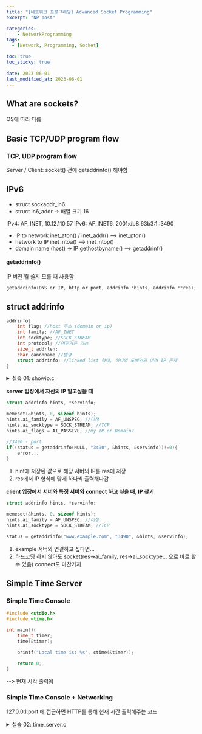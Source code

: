 ```yaml
---
title: "[네트워크 프로그래밍] Advanced Socket Programming"
excerpt: "NP post"

categories:
    - NetworkProgramming
tags:
  - [Network, Programming, Socket]

toc: true
toc_sticky: true
 
date: 2023-06-01
last_modified_at: 2023-06-01
---
```


## What are sockets?
OS에 따라 다름

## Basic TCP/UDP program flow
### TCP, UDP program flow
Server / Client: socket() 전에 getaddrinfo() 해야함

## IPv6
- struct sockaddr_in6
- struct in6_addr -> 배열 크기 16

IPv4: AF_INET, 10.12.110.57
IPv6: AF_INET6, 2001:db8:63b3:1::3490

- IP to network
    inet_aton() / inet_addr()
    --> inet_pton()
- network to IP
    inet_ntoa()
    --> inet_ntop()
- domain name (host) -> IP
    gethostbyname()
    --> getaddrinf()

#### getaddrinfo()
IP 버전 뭘 쓸지 모를 때 사용함
```c
getaddrinfo(DNS or IP, http or port, addrinfo *hints, addrinfo **res);
```

## struct addrinfo
```c
addrinfo{
    int flag; //host 주소 (domain or ip)
    int family; //AF_INET
    int socktype; //SOCK_STREAM
    int protocol; //어떤거든 가능
    size_t addrlen;
    char canonname //별명
    struct addrinfo; //linked list 형태, 하나의 도메인의 여러 IP 존재
}
```

<details>
<summary>실습 01: showip.c</summary>
<div markdowm="1">

<div class="colorscripter-code" style="color:#f0f0f0;font-family:Consolas, 'Liberation Mono', Menlo, Courier, monospace !important; position:relative !important;overflow:auto"><table class="colorscripter-code-table" style="margin:0;padding:0;border:none;background-color:#272727;border-radius:4px;" cellspacing="0" cellpadding="0"><tr><td style="padding:6px;border-right:2px solid #4f4f4f"><div style="margin:0;padding:0;word-break:normal;text-align:right;color:#aaa;font-family:Consolas, 'Liberation Mono', Menlo, Courier, monospace !important;line-height:130%"><div style="line-height:130%">1</div><div style="line-height:130%">2</div><div style="line-height:130%">3</div><div style="line-height:130%">4</div><div style="line-height:130%">5</div><div style="line-height:130%">6</div><div style="line-height:130%">7</div><div style="line-height:130%">8</div><div style="line-height:130%">9</div><div style="line-height:130%">10</div><div style="line-height:130%">11</div><div style="line-height:130%">12</div><div style="line-height:130%">13</div><div style="line-height:130%">14</div><div style="line-height:130%">15</div><div style="line-height:130%">16</div><div style="line-height:130%">17</div><div style="line-height:130%">18</div><div style="line-height:130%">19</div><div style="line-height:130%">20</div><div style="line-height:130%">21</div><div style="line-height:130%">22</div><div style="line-height:130%">23</div><div style="line-height:130%">24</div><div style="line-height:130%">25</div><div style="line-height:130%">26</div><div style="line-height:130%">27</div><div style="line-height:130%">28</div><div style="line-height:130%">29</div><div style="line-height:130%">30</div><div style="line-height:130%">31</div><div style="line-height:130%">32</div><div style="line-height:130%">33</div><div style="line-height:130%">34</div><div style="line-height:130%">35</div><div style="line-height:130%">36</div><div style="line-height:130%">37</div><div style="line-height:130%">38</div><div style="line-height:130%">39</div><div style="line-height:130%">40</div><div style="line-height:130%">41</div><div style="line-height:130%">42</div><div style="line-height:130%">43</div><div style="line-height:130%">44</div><div style="line-height:130%">45</div><div style="line-height:130%">46</div><div style="line-height:130%">47</div><div style="line-height:130%">48</div><div style="line-height:130%">49</div><div style="line-height:130%">50</div><div style="line-height:130%">51</div><div style="line-height:130%">52</div><div style="line-height:130%">53</div><div style="line-height:130%">54</div><div style="line-height:130%">55</div><div style="line-height:130%">56</div><div style="line-height:130%">57</div><div style="line-height:130%">58</div><div style="line-height:130%">59</div><div style="line-height:130%">60</div><div style="line-height:130%">61</div></div></td><td style="padding:6px 0;text-align:left"><div style="margin:0;padding:0;color:#f0f0f0;font-family:Consolas, 'Liberation Mono', Menlo, Courier, monospace !important;line-height:130%"><div style="padding:0 6px; white-space:pre; line-height:130%"><span style="color:#999999">/*</span></div><div style="padding:0 6px; white-space:pre; line-height:130%"><span style="color:#999999">**&nbsp;showip.c&nbsp;--&nbsp;show&nbsp;IP&nbsp;addresses&nbsp;for&nbsp;a&nbsp;host&nbsp;given&nbsp;on&nbsp;the&nbsp;command&nbsp;line</span></div><div style="padding:0 6px; white-space:pre; line-height:130%"><span style="color:#999999">*/</span></div><div style="padding:0 6px; white-space:pre; line-height:130%">&nbsp;</div><div style="padding:0 6px; white-space:pre; line-height:130%"><span style="color:#0086b3">#include</span>&nbsp;<span style="color:#aaffaa"></span><span style="color:#ff3399">&lt;</span>stdio.h<span style="color:#aaffaa"></span><span style="color:#ff3399">&gt;</span></div><div style="padding:0 6px; white-space:pre; line-height:130%"><span style="color:#0086b3">#include</span>&nbsp;<span style="color:#aaffaa"></span><span style="color:#ff3399">&lt;</span><span style="color:#4be6fa">string</span>.h<span style="color:#aaffaa"></span><span style="color:#ff3399">&gt;</span></div><div style="padding:0 6px; white-space:pre; line-height:130%"><span style="color:#0086b3">#include</span>&nbsp;<span style="color:#aaffaa"></span><span style="color:#ff3399">&lt;</span>sys<span style="color:#aaffaa"></span><span style="color:#ff3399">/</span>types.h<span style="color:#aaffaa"></span><span style="color:#ff3399">&gt;</span></div><div style="padding:0 6px; white-space:pre; line-height:130%"><span style="color:#0086b3">#include</span>&nbsp;<span style="color:#aaffaa"></span><span style="color:#ff3399">&lt;</span>sys<span style="color:#aaffaa"></span><span style="color:#ff3399">/</span>socket.h<span style="color:#aaffaa"></span><span style="color:#ff3399">&gt;</span></div><div style="padding:0 6px; white-space:pre; line-height:130%"><span style="color:#0086b3">#include</span>&nbsp;<span style="color:#aaffaa"></span><span style="color:#ff3399">&lt;</span>netdb.h<span style="color:#aaffaa"></span><span style="color:#ff3399">&gt;</span></div><div style="padding:0 6px; white-space:pre; line-height:130%"><span style="color:#0086b3">#include</span>&nbsp;<span style="color:#aaffaa"></span><span style="color:#ff3399">&lt;</span>arpa<span style="color:#aaffaa"></span><span style="color:#ff3399">/</span>inet.h<span style="color:#aaffaa"></span><span style="color:#ff3399">&gt;</span></div><div style="padding:0 6px; white-space:pre; line-height:130%"><span style="color:#0086b3">#include</span>&nbsp;<span style="color:#aaffaa"></span><span style="color:#ff3399">&lt;</span>netinet<span style="color:#aaffaa"></span><span style="color:#ff3399">/</span>in.h<span style="color:#aaffaa"></span><span style="color:#ff3399">&gt;</span></div><div style="padding:0 6px; white-space:pre; line-height:130%">&nbsp;</div><div style="padding:0 6px; white-space:pre; line-height:130%"><span style="color:#4be6fa">int</span>&nbsp;main(<span style="color:#4be6fa">int</span>&nbsp;argc,&nbsp;<span style="color:#4be6fa">char</span>&nbsp;<span style="color:#aaffaa"></span><span style="color:#ff3399">*</span>argv[])</div><div style="padding:0 6px; white-space:pre; line-height:130%">{</div><div style="padding:0 6px; white-space:pre; line-height:130%">&nbsp;&nbsp;&nbsp;&nbsp;<span style="color:#ff3399">struct</span>&nbsp;addrinfo&nbsp;hints,&nbsp;<span style="color:#aaffaa"></span><span style="color:#ff3399">*</span>res,&nbsp;<span style="color:#aaffaa"></span><span style="color:#ff3399">*</span>p;</div><div style="padding:0 6px; white-space:pre; line-height:130%">&nbsp;&nbsp;&nbsp;&nbsp;<span style="color:#4be6fa">int</span>&nbsp;status;</div><div style="padding:0 6px; white-space:pre; line-height:130%">&nbsp;&nbsp;&nbsp;&nbsp;<span style="color:#4be6fa">char</span>&nbsp;ipstr[INET6_ADDRSTRLEN];</div><div style="padding:0 6px; white-space:pre; line-height:130%">&nbsp;</div><div style="padding:0 6px; white-space:pre; line-height:130%">&nbsp;&nbsp;&nbsp;&nbsp;<span style="color:#ff3399">if</span>&nbsp;(argc&nbsp;<span style="color:#aaffaa"></span><span style="color:#ff3399">!</span><span style="color:#aaffaa"></span><span style="color:#ff3399">=</span>&nbsp;<span style="color:#c10aff">2</span>)&nbsp;{</div><div style="padding:0 6px; white-space:pre; line-height:130%">&nbsp;&nbsp;&nbsp;&nbsp;&nbsp;&nbsp;&nbsp;&nbsp;fprintf(stderr,<span style="color:#ffd500">"usage:&nbsp;showip&nbsp;hostname\n"</span>);</div><div style="padding:0 6px; white-space:pre; line-height:130%">&nbsp;&nbsp;&nbsp;&nbsp;&nbsp;&nbsp;&nbsp;&nbsp;<span style="color:#ff3399">return</span>&nbsp;<span style="color:#c10aff">1</span>;</div><div style="padding:0 6px; white-space:pre; line-height:130%">&nbsp;&nbsp;&nbsp;&nbsp;}</div><div style="padding:0 6px; white-space:pre; line-height:130%">&nbsp;</div><div style="padding:0 6px; white-space:pre; line-height:130%">&nbsp;&nbsp;&nbsp;&nbsp;memset(<span style="color:#aaffaa"></span><span style="color:#ff3399">&amp;</span>hints,&nbsp;<span style="color:#c10aff">0</span>,&nbsp;<span style="color:#ff3399">sizeof</span>&nbsp;hints);</div><div style="padding:0 6px; white-space:pre; line-height:130%">&nbsp;&nbsp;&nbsp;&nbsp;hints.ai_family&nbsp;<span style="color:#aaffaa"></span><span style="color:#ff3399">=</span>&nbsp;AF_UNSPEC;&nbsp;<span style="color:#999999">//&nbsp;AF_INET&nbsp;or&nbsp;AF_INET6&nbsp;to&nbsp;force&nbsp;version</span></div><div style="padding:0 6px; white-space:pre; line-height:130%">&nbsp;&nbsp;&nbsp;&nbsp;hints.ai_socktype&nbsp;<span style="color:#aaffaa"></span><span style="color:#ff3399">=</span>&nbsp;SOCK_STREAM;</div><div style="padding:0 6px; white-space:pre; line-height:130%">&nbsp;</div><div style="padding:0 6px; white-space:pre; line-height:130%">&nbsp;&nbsp;&nbsp;&nbsp;<span style="color:#999999">//hints에&nbsp;저장된&nbsp;값으로&nbsp;server&nbsp;ip를&nbsp;res에&nbsp;저장</span></div><div style="padding:0 6px; white-space:pre; line-height:130%">&nbsp;&nbsp;&nbsp;&nbsp;<span style="color:#ff3399">if</span>&nbsp;((status&nbsp;<span style="color:#aaffaa"></span><span style="color:#ff3399">=</span>&nbsp;getaddrinfo(argv[<span style="color:#c10aff">1</span>],&nbsp;<span style="color:#0086b3">NULL</span>,&nbsp;<span style="color:#aaffaa"></span><span style="color:#ff3399">&amp;</span>hints,&nbsp;<span style="color:#aaffaa"></span><span style="color:#ff3399">&amp;</span>res))&nbsp;<span style="color:#aaffaa"></span><span style="color:#ff3399">!</span><span style="color:#aaffaa"></span><span style="color:#ff3399">=</span>&nbsp;<span style="color:#c10aff">0</span>)&nbsp;{</div><div style="padding:0 6px; white-space:pre; line-height:130%">&nbsp;&nbsp;&nbsp;&nbsp;&nbsp;&nbsp;&nbsp;&nbsp;fprintf(stderr,&nbsp;<span style="color:#ffd500">"getaddrinfo:&nbsp;%s\n"</span>,&nbsp;gai_strerror(status));</div><div style="padding:0 6px; white-space:pre; line-height:130%">&nbsp;&nbsp;&nbsp;&nbsp;&nbsp;&nbsp;&nbsp;&nbsp;<span style="color:#ff3399">return</span>&nbsp;<span style="color:#c10aff">2</span>;</div><div style="padding:0 6px; white-space:pre; line-height:130%">&nbsp;&nbsp;&nbsp;&nbsp;}</div><div style="padding:0 6px; white-space:pre; line-height:130%">&nbsp;</div><div style="padding:0 6px; white-space:pre; line-height:130%">&nbsp;&nbsp;&nbsp;&nbsp;<span style="color:#4be6fa">printf</span>(<span style="color:#ffd500">"IP&nbsp;addresses&nbsp;for&nbsp;%s:\n\n"</span>,&nbsp;argv[<span style="color:#c10aff">1</span>]);</div><div style="padding:0 6px; white-space:pre; line-height:130%">&nbsp;</div><div style="padding:0 6px; white-space:pre; line-height:130%">&nbsp;&nbsp;&nbsp;&nbsp;<span style="color:#ff3399">for</span>(p&nbsp;<span style="color:#aaffaa"></span><span style="color:#ff3399">=</span>&nbsp;res;p&nbsp;<span style="color:#aaffaa"></span><span style="color:#ff3399">!</span><span style="color:#aaffaa"></span><span style="color:#ff3399">=</span>&nbsp;<span style="color:#0086b3">NULL</span>;&nbsp;p&nbsp;<span style="color:#aaffaa"></span><span style="color:#ff3399">=</span>&nbsp;p<span style="color:#aaffaa"></span><span style="color:#ff3399">-</span><span style="color:#aaffaa"></span><span style="color:#ff3399">&gt;</span>ai_next)&nbsp;{</div><div style="padding:0 6px; white-space:pre; line-height:130%">&nbsp;&nbsp;&nbsp;&nbsp;&nbsp;&nbsp;&nbsp;&nbsp;<span style="color:#ff3399">void</span>&nbsp;<span style="color:#aaffaa"></span><span style="color:#ff3399">*</span>addr;</div><div style="padding:0 6px; white-space:pre; line-height:130%">&nbsp;&nbsp;&nbsp;&nbsp;&nbsp;&nbsp;&nbsp;&nbsp;<span style="color:#4be6fa">char</span>&nbsp;<span style="color:#aaffaa"></span><span style="color:#ff3399">*</span>ipver;</div><div style="padding:0 6px; white-space:pre; line-height:130%">&nbsp;</div><div style="padding:0 6px; white-space:pre; line-height:130%">&nbsp;&nbsp;&nbsp;&nbsp;&nbsp;&nbsp;&nbsp;&nbsp;<span style="color:#999999">//&nbsp;get&nbsp;the&nbsp;pointer&nbsp;to&nbsp;the&nbsp;address&nbsp;itself,</span></div><div style="padding:0 6px; white-space:pre; line-height:130%">&nbsp;&nbsp;&nbsp;&nbsp;&nbsp;&nbsp;&nbsp;&nbsp;<span style="color:#999999">//&nbsp;different&nbsp;fields&nbsp;in&nbsp;IPv4&nbsp;and&nbsp;IPv6:</span></div><div style="padding:0 6px; white-space:pre; line-height:130%">&nbsp;&nbsp;&nbsp;&nbsp;&nbsp;&nbsp;&nbsp;&nbsp;<span style="color:#ff3399">if</span>&nbsp;(p<span style="color:#aaffaa"></span><span style="color:#ff3399">-</span><span style="color:#aaffaa"></span><span style="color:#ff3399">&gt;</span>ai_family&nbsp;<span style="color:#aaffaa"></span><span style="color:#ff3399">=</span><span style="color:#aaffaa"></span><span style="color:#ff3399">=</span>&nbsp;AF_INET)&nbsp;{&nbsp;<span style="color:#999999">//&nbsp;IPv4</span></div><div style="padding:0 6px; white-space:pre; line-height:130%">&nbsp;&nbsp;&nbsp;&nbsp;&nbsp;&nbsp;&nbsp;&nbsp;&nbsp;&nbsp;&nbsp;&nbsp;<span style="color:#ff3399">struct</span>&nbsp;sockaddr_in&nbsp;<span style="color:#aaffaa"></span><span style="color:#ff3399">*</span>ipv4&nbsp;<span style="color:#aaffaa"></span><span style="color:#ff3399">=</span>&nbsp;(<span style="color:#ff3399">struct</span>&nbsp;sockaddr_in&nbsp;<span style="color:#aaffaa"></span><span style="color:#ff3399">*</span>)p<span style="color:#aaffaa"></span><span style="color:#ff3399">-</span><span style="color:#aaffaa"></span><span style="color:#ff3399">&gt;</span>ai_addr;</div><div style="padding:0 6px; white-space:pre; line-height:130%">&nbsp;&nbsp;&nbsp;&nbsp;&nbsp;&nbsp;&nbsp;&nbsp;&nbsp;&nbsp;&nbsp;&nbsp;addr&nbsp;<span style="color:#aaffaa"></span><span style="color:#ff3399">=</span>&nbsp;<span style="color:#aaffaa"></span><span style="color:#ff3399">&amp;</span>(ipv4<span style="color:#aaffaa"></span><span style="color:#ff3399">-</span><span style="color:#aaffaa"></span><span style="color:#ff3399">&gt;</span>sin_addr);</div><div style="padding:0 6px; white-space:pre; line-height:130%">&nbsp;&nbsp;&nbsp;&nbsp;&nbsp;&nbsp;&nbsp;&nbsp;&nbsp;&nbsp;&nbsp;&nbsp;ipver&nbsp;<span style="color:#aaffaa"></span><span style="color:#ff3399">=</span>&nbsp;<span style="color:#ffd500">"IPv4"</span>;</div><div style="padding:0 6px; white-space:pre; line-height:130%">&nbsp;&nbsp;&nbsp;&nbsp;&nbsp;&nbsp;&nbsp;&nbsp;}&nbsp;<span style="color:#ff3399">else</span>&nbsp;{&nbsp;<span style="color:#999999">//&nbsp;IPv6</span></div><div style="padding:0 6px; white-space:pre; line-height:130%">&nbsp;&nbsp;&nbsp;&nbsp;&nbsp;&nbsp;&nbsp;&nbsp;&nbsp;&nbsp;&nbsp;&nbsp;<span style="color:#ff3399">struct</span>&nbsp;sockaddr_in6&nbsp;<span style="color:#aaffaa"></span><span style="color:#ff3399">*</span>ipv6&nbsp;<span style="color:#aaffaa"></span><span style="color:#ff3399">=</span>&nbsp;(<span style="color:#ff3399">struct</span>&nbsp;sockaddr_in6&nbsp;<span style="color:#aaffaa"></span><span style="color:#ff3399">*</span>)p<span style="color:#aaffaa"></span><span style="color:#ff3399">-</span><span style="color:#aaffaa"></span><span style="color:#ff3399">&gt;</span>ai_addr;</div><div style="padding:0 6px; white-space:pre; line-height:130%">&nbsp;&nbsp;&nbsp;&nbsp;&nbsp;&nbsp;&nbsp;&nbsp;&nbsp;&nbsp;&nbsp;&nbsp;addr&nbsp;<span style="color:#aaffaa"></span><span style="color:#ff3399">=</span>&nbsp;<span style="color:#aaffaa"></span><span style="color:#ff3399">&amp;</span>(ipv6<span style="color:#aaffaa"></span><span style="color:#ff3399">-</span><span style="color:#aaffaa"></span><span style="color:#ff3399">&gt;</span>sin6_addr);</div><div style="padding:0 6px; white-space:pre; line-height:130%">&nbsp;&nbsp;&nbsp;&nbsp;&nbsp;&nbsp;&nbsp;&nbsp;&nbsp;&nbsp;&nbsp;&nbsp;ipver&nbsp;<span style="color:#aaffaa"></span><span style="color:#ff3399">=</span>&nbsp;<span style="color:#ffd500">"IPv6"</span>;</div><div style="padding:0 6px; white-space:pre; line-height:130%">&nbsp;&nbsp;&nbsp;&nbsp;&nbsp;&nbsp;&nbsp;&nbsp;}</div><div style="padding:0 6px; white-space:pre; line-height:130%">&nbsp;</div><div style="padding:0 6px; white-space:pre; line-height:130%">&nbsp;&nbsp;&nbsp;&nbsp;&nbsp;&nbsp;&nbsp;&nbsp;<span style="color:#999999">//&nbsp;convert&nbsp;the&nbsp;IP&nbsp;to&nbsp;a&nbsp;string&nbsp;and&nbsp;print&nbsp;it:</span></div><div style="padding:0 6px; white-space:pre; line-height:130%">&nbsp;&nbsp;&nbsp;&nbsp;&nbsp;&nbsp;&nbsp;&nbsp;inet_ntop(p<span style="color:#aaffaa"></span><span style="color:#ff3399">-</span><span style="color:#aaffaa"></span><span style="color:#ff3399">&gt;</span>ai_family,&nbsp;addr,&nbsp;ipstr,&nbsp;<span style="color:#ff3399">sizeof</span>&nbsp;ipstr);</div><div style="padding:0 6px; white-space:pre; line-height:130%">&nbsp;&nbsp;&nbsp;&nbsp;&nbsp;&nbsp;&nbsp;&nbsp;<span style="color:#4be6fa">printf</span>(<span style="color:#ffd500">"&nbsp;&nbsp;%s:&nbsp;%s\n"</span>,&nbsp;ipver,&nbsp;ipstr);</div><div style="padding:0 6px; white-space:pre; line-height:130%">&nbsp;&nbsp;&nbsp;&nbsp;}</div><div style="padding:0 6px; white-space:pre; line-height:130%">&nbsp;</div><div style="padding:0 6px; white-space:pre; line-height:130%">&nbsp;&nbsp;&nbsp;&nbsp;freeaddrinfo(res);&nbsp;<span style="color:#999999">//&nbsp;free&nbsp;the&nbsp;linked&nbsp;list</span></div><div style="padding:0 6px; white-space:pre; line-height:130%">&nbsp;</div><div style="padding:0 6px; white-space:pre; line-height:130%">&nbsp;&nbsp;&nbsp;&nbsp;<span style="color:#ff3399">return</span>&nbsp;<span style="color:#c10aff">0</span>;</div><div style="padding:0 6px; white-space:pre; line-height:130%">}</div><div style="padding:0 6px; white-space:pre; line-height:130%">&nbsp;</div></div><div style="text-align:right;margin-top:-13px;margin-right:5px;font-size:9px;font-style:italic"><a href="http://colorscripter.com/info#e" target="_blank" style="color:#4f4f4ftext-decoration:none">Colored by Color Scripter</a></div></td><td style="vertical-align:bottom;padding:0 2px 4px 0"><a href="http://colorscripter.com/info#e" target="_blank" style="text-decoration:none;color:white"><span style="font-size:9px;word-break:normal;background-color:#4f4f4f;color:white;border-radius:10px;padding:1px">cs</span></a></td></tr></table></div>

</div>
</details>

**server 입장에서 자신의 IP 알고싶을 때**
```c
struct addrinfo hints, *servinfo;

memeset(&hints, 0, sizeof hints);
hints.ai_family = AF_UNSPEC; //미정
hints.ai_socktype = SOCK_STREAM; //TCP
hints.ai_flags = AI_PASSIVE; //my IP or Domain?

//3490 - port
if((status = getaddrinfo(NULL, "3490", &hints, &servinfo))!=0){
    error...
}
```

1. hint에 저장된 값으로 해당 서버의 IP를 res에 저장
2. res에서 IP 형식에 맞게 하나씩 출력해나감

**client 입장에서 서버와 특정 서버와 connect 하고 싶을 때, IP 찾기**
```c
struct addrinfo hints, *servinfo;

memeset(&hints, 0, sizeof hints);
hints.ai_family = AF_UNSPEC; //미정
hints.ai_socktype = SOCK_STREAM; //TCP

status = getaddrinfo("www.example.com", "3490", &hints, &servinfo);
```
1. example 서버와 연결하고 싶다면...
2. 하드코딩 하지 않아도 socket(res->ai_family, res->ai_socktype... 으로 바로 할 수 있음)
connect도 마찬가지

## Simple Time Server
### Simple Time Console
```c
#include <stdio.h>
#include <time.h>

int main(){
    time_t timer;
    time(&timer);

    printf("Local time is: %s", ctime(&timer));

    return 0;
}
```
--> 현재 시각 출력됨

### Simple Time Console + Networking
127.0.0.1:port 에 접근하면 HTTP를 통해 현재 시간 출력해주는 코드

<details>
<summary>실습 02: time_server.c</summary>
<div markdowm="1">

<div class="colorscripter-code" style="color:#f0f0f0;font-family:Consolas, 'Liberation Mono', Menlo, Courier, monospace !important; position:relative !important;overflow:auto"><table class="colorscripter-code-table" style="margin:0;padding:0;border:none;background-color:#272727;border-radius:4px;" cellspacing="0" cellpadding="0"><tr><td style="padding:6px;border-right:2px solid #4f4f4f"><div style="margin:0;padding:0;word-break:normal;text-align:right;color:#aaa;font-family:Consolas, 'Liberation Mono', Menlo, Courier, monospace !important;line-height:130%"><div style="line-height:130%">1</div><div style="line-height:130%">2</div><div style="line-height:130%">3</div><div style="line-height:130%">4</div><div style="line-height:130%">5</div><div style="line-height:130%">6</div><div style="line-height:130%">7</div><div style="line-height:130%">8</div><div style="line-height:130%">9</div><div style="line-height:130%">10</div><div style="line-height:130%">11</div><div style="line-height:130%">12</div><div style="line-height:130%">13</div><div style="line-height:130%">14</div><div style="line-height:130%">15</div><div style="line-height:130%">16</div><div style="line-height:130%">17</div><div style="line-height:130%">18</div><div style="line-height:130%">19</div><div style="line-height:130%">20</div><div style="line-height:130%">21</div><div style="line-height:130%">22</div><div style="line-height:130%">23</div><div style="line-height:130%">24</div><div style="line-height:130%">25</div><div style="line-height:130%">26</div><div style="line-height:130%">27</div><div style="line-height:130%">28</div><div style="line-height:130%">29</div><div style="line-height:130%">30</div><div style="line-height:130%">31</div><div style="line-height:130%">32</div><div style="line-height:130%">33</div><div style="line-height:130%">34</div><div style="line-height:130%">35</div><div style="line-height:130%">36</div><div style="line-height:130%">37</div><div style="line-height:130%">38</div><div style="line-height:130%">39</div><div style="line-height:130%">40</div><div style="line-height:130%">41</div><div style="line-height:130%">42</div><div style="line-height:130%">43</div><div style="line-height:130%">44</div><div style="line-height:130%">45</div><div style="line-height:130%">46</div><div style="line-height:130%">47</div><div style="line-height:130%">48</div><div style="line-height:130%">49</div><div style="line-height:130%">50</div><div style="line-height:130%">51</div><div style="line-height:130%">52</div><div style="line-height:130%">53</div><div style="line-height:130%">54</div><div style="line-height:130%">55</div><div style="line-height:130%">56</div><div style="line-height:130%">57</div><div style="line-height:130%">58</div><div style="line-height:130%">59</div><div style="line-height:130%">60</div><div style="line-height:130%">61</div><div style="line-height:130%">62</div><div style="line-height:130%">63</div><div style="line-height:130%">64</div><div style="line-height:130%">65</div><div style="line-height:130%">66</div><div style="line-height:130%">67</div><div style="line-height:130%">68</div><div style="line-height:130%">69</div><div style="line-height:130%">70</div><div style="line-height:130%">71</div><div style="line-height:130%">72</div><div style="line-height:130%">73</div><div style="line-height:130%">74</div><div style="line-height:130%">75</div><div style="line-height:130%">76</div><div style="line-height:130%">77</div><div style="line-height:130%">78</div><div style="line-height:130%">79</div><div style="line-height:130%">80</div><div style="line-height:130%">81</div><div style="line-height:130%">82</div><div style="line-height:130%">83</div><div style="line-height:130%">84</div><div style="line-height:130%">85</div><div style="line-height:130%">86</div><div style="line-height:130%">87</div><div style="line-height:130%">88</div><div style="line-height:130%">89</div><div style="line-height:130%">90</div><div style="line-height:130%">91</div><div style="line-height:130%">92</div><div style="line-height:130%">93</div><div style="line-height:130%">94</div><div style="line-height:130%">95</div><div style="line-height:130%">96</div><div style="line-height:130%">97</div><div style="line-height:130%">98</div><div style="line-height:130%">99</div><div style="line-height:130%">100</div><div style="line-height:130%">101</div><div style="line-height:130%">102</div><div style="line-height:130%">103</div><div style="line-height:130%">104</div><div style="line-height:130%">105</div><div style="line-height:130%">106</div><div style="line-height:130%">107</div><div style="line-height:130%">108</div><div style="line-height:130%">109</div><div style="line-height:130%">110</div><div style="line-height:130%">111</div><div style="line-height:130%">112</div><div style="line-height:130%">113</div><div style="line-height:130%">114</div><div style="line-height:130%">115</div><div style="line-height:130%">116</div><div style="line-height:130%">117</div><div style="line-height:130%">118</div><div style="line-height:130%">119</div><div style="line-height:130%">120</div><div style="line-height:130%">121</div><div style="line-height:130%">122</div><div style="line-height:130%">123</div><div style="line-height:130%">124</div><div style="line-height:130%">125</div><div style="line-height:130%">126</div><div style="line-height:130%">127</div><div style="line-height:130%">128</div><div style="line-height:130%">129</div><div style="line-height:130%">130</div><div style="line-height:130%">131</div><div style="line-height:130%">132</div><div style="line-height:130%">133</div><div style="line-height:130%">134</div><div style="line-height:130%">135</div><div style="line-height:130%">136</div><div style="line-height:130%">137</div><div style="line-height:130%">138</div><div style="line-height:130%">139</div></div></td><td style="padding:6px 0;text-align:left"><div style="margin:0;padding:0;color:#f0f0f0;font-family:Consolas, 'Liberation Mono', Menlo, Courier, monospace !important;line-height:130%"><div style="padding:0 6px; white-space:pre; line-height:130%"><span style="color:#999999">/*</span></div><div style="padding:0 6px; white-space:pre; line-height:130%"><span style="color:#999999">&nbsp;*&nbsp;MIT&nbsp;License</span></div><div style="padding:0 6px; white-space:pre; line-height:130%"><span style="color:#999999">&nbsp;*</span></div><div style="padding:0 6px; white-space:pre; line-height:130%"><span style="color:#999999">&nbsp;*&nbsp;Copyright&nbsp;(c)&nbsp;2018&nbsp;Lewis&nbsp;Van&nbsp;Winkle</span></div><div style="padding:0 6px; white-space:pre; line-height:130%"><span style="color:#999999">&nbsp;*</span></div><div style="padding:0 6px; white-space:pre; line-height:130%"><span style="color:#999999">&nbsp;*&nbsp;Permission&nbsp;is&nbsp;hereby&nbsp;granted,&nbsp;free&nbsp;of&nbsp;charge,&nbsp;to&nbsp;any&nbsp;person&nbsp;obtaining&nbsp;a&nbsp;copy</span></div><div style="padding:0 6px; white-space:pre; line-height:130%"><span style="color:#999999">&nbsp;*&nbsp;of&nbsp;this&nbsp;software&nbsp;and&nbsp;associated&nbsp;documentation&nbsp;files&nbsp;(the&nbsp;"Software"),&nbsp;to&nbsp;deal</span></div><div style="padding:0 6px; white-space:pre; line-height:130%"><span style="color:#999999">&nbsp;*&nbsp;in&nbsp;the&nbsp;Software&nbsp;without&nbsp;restriction,&nbsp;including&nbsp;without&nbsp;limitation&nbsp;the&nbsp;rights</span></div><div style="padding:0 6px; white-space:pre; line-height:130%"><span style="color:#999999">&nbsp;*&nbsp;to&nbsp;use,&nbsp;copy,&nbsp;modify,&nbsp;merge,&nbsp;publish,&nbsp;distribute,&nbsp;sublicense,&nbsp;and/or&nbsp;sell</span></div><div style="padding:0 6px; white-space:pre; line-height:130%"><span style="color:#999999">&nbsp;*&nbsp;copies&nbsp;of&nbsp;the&nbsp;Software,&nbsp;and&nbsp;to&nbsp;permit&nbsp;persons&nbsp;to&nbsp;whom&nbsp;the&nbsp;Software&nbsp;is</span></div><div style="padding:0 6px; white-space:pre; line-height:130%"><span style="color:#999999">&nbsp;*&nbsp;furnished&nbsp;to&nbsp;do&nbsp;so,&nbsp;subject&nbsp;to&nbsp;the&nbsp;following&nbsp;conditions:</span></div><div style="padding:0 6px; white-space:pre; line-height:130%"><span style="color:#999999">&nbsp;*</span></div><div style="padding:0 6px; white-space:pre; line-height:130%"><span style="color:#999999">&nbsp;*&nbsp;The&nbsp;above&nbsp;copyright&nbsp;notice&nbsp;and&nbsp;this&nbsp;permission&nbsp;notice&nbsp;shall&nbsp;be&nbsp;included&nbsp;in&nbsp;all</span></div><div style="padding:0 6px; white-space:pre; line-height:130%"><span style="color:#999999">&nbsp;*&nbsp;copies&nbsp;or&nbsp;substantial&nbsp;portions&nbsp;of&nbsp;the&nbsp;Software.</span></div><div style="padding:0 6px; white-space:pre; line-height:130%"><span style="color:#999999">&nbsp;*</span></div><div style="padding:0 6px; white-space:pre; line-height:130%"><span style="color:#999999">&nbsp;*&nbsp;THE&nbsp;SOFTWARE&nbsp;IS&nbsp;PROVIDED&nbsp;"AS&nbsp;IS",&nbsp;WITHOUT&nbsp;WARRANTY&nbsp;OF&nbsp;ANY&nbsp;KIND,&nbsp;EXPRESS&nbsp;OR</span></div><div style="padding:0 6px; white-space:pre; line-height:130%"><span style="color:#999999">&nbsp;*&nbsp;IMPLIED,&nbsp;INCLUDING&nbsp;BUT&nbsp;NOT&nbsp;LIMITED&nbsp;TO&nbsp;THE&nbsp;WARRANTIES&nbsp;OF&nbsp;MERCHANTABILITY,</span></div><div style="padding:0 6px; white-space:pre; line-height:130%"><span style="color:#999999">&nbsp;*&nbsp;FITNESS&nbsp;FOR&nbsp;A&nbsp;PARTICULAR&nbsp;PURPOSE&nbsp;AND&nbsp;NONINFRINGEMENT.&nbsp;IN&nbsp;NO&nbsp;EVENT&nbsp;SHALL&nbsp;THE</span></div><div style="padding:0 6px; white-space:pre; line-height:130%"><span style="color:#999999">&nbsp;*&nbsp;AUTHORS&nbsp;OR&nbsp;COPYRIGHT&nbsp;HOLDERS&nbsp;BE&nbsp;LIABLE&nbsp;FOR&nbsp;ANY&nbsp;CLAIM,&nbsp;DAMAGES&nbsp;OR&nbsp;OTHER</span></div><div style="padding:0 6px; white-space:pre; line-height:130%"><span style="color:#999999">&nbsp;*&nbsp;LIABILITY,&nbsp;WHETHER&nbsp;IN&nbsp;AN&nbsp;ACTION&nbsp;OF&nbsp;CONTRACT,&nbsp;TORT&nbsp;OR&nbsp;OTHERWISE,&nbsp;ARISING&nbsp;FROM,</span></div><div style="padding:0 6px; white-space:pre; line-height:130%"><span style="color:#999999">&nbsp;*&nbsp;OUT&nbsp;OF&nbsp;OR&nbsp;IN&nbsp;CONNECTION&nbsp;WITH&nbsp;THE&nbsp;SOFTWARE&nbsp;OR&nbsp;THE&nbsp;USE&nbsp;OR&nbsp;OTHER&nbsp;DEALINGS&nbsp;IN&nbsp;THE</span></div><div style="padding:0 6px; white-space:pre; line-height:130%"><span style="color:#999999">&nbsp;*&nbsp;SOFTWARE.</span></div><div style="padding:0 6px; white-space:pre; line-height:130%"><span style="color:#999999">&nbsp;*/</span></div><div style="padding:0 6px; white-space:pre; line-height:130%">&nbsp;</div><div style="padding:0 6px; white-space:pre; line-height:130%">&nbsp;</div><div style="padding:0 6px; white-space:pre; line-height:130%"><span style="color:#0086b3">#include</span>&nbsp;<span style="color:#aaffaa"></span><span style="color:#ff3399">&lt;</span>sys<span style="color:#aaffaa"></span><span style="color:#ff3399">/</span>types.h<span style="color:#aaffaa"></span><span style="color:#ff3399">&gt;</span></div><div style="padding:0 6px; white-space:pre; line-height:130%"><span style="color:#0086b3">#include</span>&nbsp;<span style="color:#aaffaa"></span><span style="color:#ff3399">&lt;</span>sys<span style="color:#aaffaa"></span><span style="color:#ff3399">/</span>socket.h<span style="color:#aaffaa"></span><span style="color:#ff3399">&gt;</span></div><div style="padding:0 6px; white-space:pre; line-height:130%"><span style="color:#0086b3">#include</span>&nbsp;<span style="color:#aaffaa"></span><span style="color:#ff3399">&lt;</span>netinet<span style="color:#aaffaa"></span><span style="color:#ff3399">/</span>in.h<span style="color:#aaffaa"></span><span style="color:#ff3399">&gt;</span></div><div style="padding:0 6px; white-space:pre; line-height:130%"><span style="color:#0086b3">#include</span>&nbsp;<span style="color:#aaffaa"></span><span style="color:#ff3399">&lt;</span>arpa<span style="color:#aaffaa"></span><span style="color:#ff3399">/</span>inet.h<span style="color:#aaffaa"></span><span style="color:#ff3399">&gt;</span></div><div style="padding:0 6px; white-space:pre; line-height:130%"><span style="color:#0086b3">#include</span>&nbsp;<span style="color:#aaffaa"></span><span style="color:#ff3399">&lt;</span>netdb.h<span style="color:#aaffaa"></span><span style="color:#ff3399">&gt;</span></div><div style="padding:0 6px; white-space:pre; line-height:130%"><span style="color:#0086b3">#include</span>&nbsp;<span style="color:#aaffaa"></span><span style="color:#ff3399">&lt;</span>unistd.h<span style="color:#aaffaa"></span><span style="color:#ff3399">&gt;</span></div><div style="padding:0 6px; white-space:pre; line-height:130%"><span style="color:#0086b3">#include</span>&nbsp;<span style="color:#aaffaa"></span><span style="color:#ff3399">&lt;</span>errno.h<span style="color:#aaffaa"></span><span style="color:#ff3399">&gt;</span></div><div style="padding:0 6px; white-space:pre; line-height:130%">&nbsp;</div><div style="padding:0 6px; white-space:pre; line-height:130%"><span style="color:#0086b3">#define</span>&nbsp;ISVALIDSOCKET(s)&nbsp;((s)&nbsp;<span style="color:#aaffaa"></span><span style="color:#ff3399">&gt;</span><span style="color:#aaffaa"></span><span style="color:#ff3399">=</span>&nbsp;<span style="color:#c10aff">0</span>)</div><div style="padding:0 6px; white-space:pre; line-height:130%"><span style="color:#0086b3">#define</span>&nbsp;CLOSESOCKET(s)&nbsp;close(s)</div><div style="padding:0 6px; white-space:pre; line-height:130%"><span style="color:#0086b3">#define</span>&nbsp;SOCKET&nbsp;<span style="color:#4be6fa">int</span></div><div style="padding:0 6px; white-space:pre; line-height:130%"><span style="color:#0086b3">#define</span>&nbsp;GETSOCKETERRNO()&nbsp;(errno)</div><div style="padding:0 6px; white-space:pre; line-height:130%">&nbsp;</div><div style="padding:0 6px; white-space:pre; line-height:130%"><span style="color:#0086b3">#include</span>&nbsp;<span style="color:#aaffaa"></span><span style="color:#ff3399">&lt;</span>stdio.h<span style="color:#aaffaa"></span><span style="color:#ff3399">&gt;</span></div><div style="padding:0 6px; white-space:pre; line-height:130%"><span style="color:#0086b3">#include</span>&nbsp;<span style="color:#aaffaa"></span><span style="color:#ff3399">&lt;</span><span style="color:#4be6fa">string</span>.h<span style="color:#aaffaa"></span><span style="color:#ff3399">&gt;</span></div><div style="padding:0 6px; white-space:pre; line-height:130%"><span style="color:#0086b3">#include</span>&nbsp;<span style="color:#aaffaa"></span><span style="color:#ff3399">&lt;</span>time.h<span style="color:#aaffaa"></span><span style="color:#ff3399">&gt;</span></div><div style="padding:0 6px; white-space:pre; line-height:130%">&nbsp;</div><div style="padding:0 6px; white-space:pre; line-height:130%"><span style="color:#4be6fa">int</span>&nbsp;main()&nbsp;{</div><div style="padding:0 6px; white-space:pre; line-height:130%">&nbsp;&nbsp;&nbsp;&nbsp;<span style="color:#4be6fa">printf</span>(<span style="color:#ffd500">"Configuring&nbsp;local&nbsp;address...\n"</span>);</div><div style="padding:0 6px; white-space:pre; line-height:130%">&nbsp;</div><div style="padding:0 6px; white-space:pre; line-height:130%">&nbsp;&nbsp;&nbsp;&nbsp;<span style="color:#ff3399">struct</span>&nbsp;addrinfo&nbsp;hints;</div><div style="padding:0 6px; white-space:pre; line-height:130%">&nbsp;&nbsp;&nbsp;&nbsp;memset(<span style="color:#aaffaa"></span><span style="color:#ff3399">&amp;</span>hints,&nbsp;<span style="color:#c10aff">0</span>,&nbsp;<span style="color:#ff3399">sizeof</span>(hints));</div><div style="padding:0 6px; white-space:pre; line-height:130%">&nbsp;&nbsp;&nbsp;&nbsp;hints.ai_family&nbsp;<span style="color:#aaffaa"></span><span style="color:#ff3399">=</span>&nbsp;AF_INET;</div><div style="padding:0 6px; white-space:pre; line-height:130%">&nbsp;&nbsp;&nbsp;&nbsp;hints.ai_socktype&nbsp;<span style="color:#aaffaa"></span><span style="color:#ff3399">=</span>&nbsp;SOCK_STREAM;</div><div style="padding:0 6px; white-space:pre; line-height:130%">&nbsp;&nbsp;&nbsp;&nbsp;hints.ai_flags&nbsp;<span style="color:#aaffaa"></span><span style="color:#ff3399">=</span>&nbsp;AI_PASSIVE;</div><div style="padding:0 6px; white-space:pre; line-height:130%">&nbsp;</div><div style="padding:0 6px; white-space:pre; line-height:130%">&nbsp;&nbsp;&nbsp;&nbsp;<span style="color:#ff3399">struct</span>&nbsp;addrinfo&nbsp;<span style="color:#aaffaa"></span><span style="color:#ff3399">*</span>bind_address;</div><div style="padding:0 6px; white-space:pre; line-height:130%">&nbsp;&nbsp;&nbsp;&nbsp;getaddrinfo(<span style="color:#c10aff">0</span>,&nbsp;<span style="color:#ffd500">"9001"</span>,&nbsp;<span style="color:#aaffaa"></span><span style="color:#ff3399">&amp;</span>hints,&nbsp;<span style="color:#aaffaa"></span><span style="color:#ff3399">&amp;</span>bind_address);</div><div style="padding:0 6px; white-space:pre; line-height:130%">&nbsp;</div><div style="padding:0 6px; white-space:pre; line-height:130%">&nbsp;</div><div style="padding:0 6px; white-space:pre; line-height:130%">&nbsp;&nbsp;&nbsp;&nbsp;<span style="color:#4be6fa">printf</span>(<span style="color:#ffd500">"Creating&nbsp;socket...\n"</span>);</div><div style="padding:0 6px; white-space:pre; line-height:130%">&nbsp;&nbsp;&nbsp;&nbsp;SOCKET&nbsp;socket_listen;</div><div style="padding:0 6px; white-space:pre; line-height:130%">&nbsp;&nbsp;&nbsp;&nbsp;socket_listen&nbsp;<span style="color:#aaffaa"></span><span style="color:#ff3399">=</span>&nbsp;socket(bind_address<span style="color:#aaffaa"></span><span style="color:#ff3399">-</span><span style="color:#aaffaa"></span><span style="color:#ff3399">&gt;</span>ai_family,</div><div style="padding:0 6px; white-space:pre; line-height:130%">&nbsp;&nbsp;&nbsp;&nbsp;&nbsp;&nbsp;&nbsp;&nbsp;&nbsp;&nbsp;&nbsp;&nbsp;bind_address<span style="color:#aaffaa"></span><span style="color:#ff3399">-</span><span style="color:#aaffaa"></span><span style="color:#ff3399">&gt;</span>ai_socktype,&nbsp;bind_address<span style="color:#aaffaa"></span><span style="color:#ff3399">-</span><span style="color:#aaffaa"></span><span style="color:#ff3399">&gt;</span>ai_protocol);</div><div style="padding:0 6px; white-space:pre; line-height:130%">&nbsp;&nbsp;&nbsp;&nbsp;<span style="color:#ff3399">if</span>&nbsp;(<span style="color:#aaffaa"></span><span style="color:#ff3399">!</span>ISVALIDSOCKET(socket_listen))&nbsp;{</div><div style="padding:0 6px; white-space:pre; line-height:130%">&nbsp;&nbsp;&nbsp;&nbsp;&nbsp;&nbsp;&nbsp;&nbsp;fprintf(stderr,&nbsp;<span style="color:#ffd500">"socket()&nbsp;failed.&nbsp;(%d)\n"</span>,&nbsp;GETSOCKETERRNO());</div><div style="padding:0 6px; white-space:pre; line-height:130%">&nbsp;&nbsp;&nbsp;&nbsp;&nbsp;&nbsp;&nbsp;&nbsp;<span style="color:#ff3399">return</span>&nbsp;<span style="color:#c10aff">1</span>;</div><div style="padding:0 6px; white-space:pre; line-height:130%">&nbsp;&nbsp;&nbsp;&nbsp;}</div><div style="padding:0 6px; white-space:pre; line-height:130%">&nbsp;</div><div style="padding:0 6px; white-space:pre; line-height:130%">&nbsp;</div><div style="padding:0 6px; white-space:pre; line-height:130%">&nbsp;&nbsp;&nbsp;&nbsp;<span style="color:#4be6fa">printf</span>(<span style="color:#ffd500">"Binding&nbsp;socket&nbsp;to&nbsp;local&nbsp;address...\n"</span>);</div><div style="padding:0 6px; white-space:pre; line-height:130%">&nbsp;&nbsp;&nbsp;&nbsp;<span style="color:#ff3399">if</span>&nbsp;(bind(socket_listen,</div><div style="padding:0 6px; white-space:pre; line-height:130%">&nbsp;&nbsp;&nbsp;&nbsp;&nbsp;&nbsp;&nbsp;&nbsp;&nbsp;&nbsp;&nbsp;&nbsp;&nbsp;&nbsp;&nbsp;&nbsp;bind_address<span style="color:#aaffaa"></span><span style="color:#ff3399">-</span><span style="color:#aaffaa"></span><span style="color:#ff3399">&gt;</span>ai_addr,&nbsp;bind_address<span style="color:#aaffaa"></span><span style="color:#ff3399">-</span><span style="color:#aaffaa"></span><span style="color:#ff3399">&gt;</span>ai_addrlen))&nbsp;{</div><div style="padding:0 6px; white-space:pre; line-height:130%">&nbsp;&nbsp;&nbsp;&nbsp;&nbsp;&nbsp;&nbsp;&nbsp;fprintf(stderr,&nbsp;<span style="color:#ffd500">"bind()&nbsp;failed.&nbsp;(%d)\n"</span>,&nbsp;GETSOCKETERRNO());</div><div style="padding:0 6px; white-space:pre; line-height:130%">&nbsp;&nbsp;&nbsp;&nbsp;&nbsp;&nbsp;&nbsp;&nbsp;<span style="color:#ff3399">return</span>&nbsp;<span style="color:#c10aff">1</span>;</div><div style="padding:0 6px; white-space:pre; line-height:130%">&nbsp;&nbsp;&nbsp;&nbsp;}</div><div style="padding:0 6px; white-space:pre; line-height:130%">&nbsp;&nbsp;&nbsp;&nbsp;freeaddrinfo(bind_address);</div><div style="padding:0 6px; white-space:pre; line-height:130%">&nbsp;</div><div style="padding:0 6px; white-space:pre; line-height:130%">&nbsp;</div><div style="padding:0 6px; white-space:pre; line-height:130%">&nbsp;&nbsp;&nbsp;&nbsp;<span style="color:#4be6fa">printf</span>(<span style="color:#ffd500">"Listening...\n"</span>);</div><div style="padding:0 6px; white-space:pre; line-height:130%">&nbsp;&nbsp;&nbsp;&nbsp;<span style="color:#ff3399">if</span>&nbsp;(listen(socket_listen,&nbsp;<span style="color:#c10aff">10</span>)&nbsp;<span style="color:#aaffaa"></span><span style="color:#ff3399">&lt;</span>&nbsp;<span style="color:#c10aff">0</span>)&nbsp;{</div><div style="padding:0 6px; white-space:pre; line-height:130%">&nbsp;&nbsp;&nbsp;&nbsp;&nbsp;&nbsp;&nbsp;&nbsp;fprintf(stderr,&nbsp;<span style="color:#ffd500">"listen()&nbsp;failed.&nbsp;(%d)\n"</span>,&nbsp;GETSOCKETERRNO());</div><div style="padding:0 6px; white-space:pre; line-height:130%">&nbsp;&nbsp;&nbsp;&nbsp;&nbsp;&nbsp;&nbsp;&nbsp;<span style="color:#ff3399">return</span>&nbsp;<span style="color:#c10aff">1</span>;</div><div style="padding:0 6px; white-space:pre; line-height:130%">&nbsp;&nbsp;&nbsp;&nbsp;}</div><div style="padding:0 6px; white-space:pre; line-height:130%">&nbsp;</div><div style="padding:0 6px; white-space:pre; line-height:130%">&nbsp;</div><div style="padding:0 6px; white-space:pre; line-height:130%">&nbsp;&nbsp;&nbsp;&nbsp;<span style="color:#4be6fa">printf</span>(<span style="color:#ffd500">"Waiting&nbsp;for&nbsp;connection...\n"</span>);</div><div style="padding:0 6px; white-space:pre; line-height:130%">&nbsp;&nbsp;&nbsp;&nbsp;<span style="color:#ff3399">struct</span>&nbsp;sockaddr_storage&nbsp;client_address;</div><div style="padding:0 6px; white-space:pre; line-height:130%">&nbsp;&nbsp;&nbsp;&nbsp;socklen_t&nbsp;client_len&nbsp;<span style="color:#aaffaa"></span><span style="color:#ff3399">=</span>&nbsp;<span style="color:#ff3399">sizeof</span>(client_address);</div><div style="padding:0 6px; white-space:pre; line-height:130%">&nbsp;&nbsp;&nbsp;&nbsp;SOCKET&nbsp;socket_client&nbsp;<span style="color:#aaffaa"></span><span style="color:#ff3399">=</span>&nbsp;accept(socket_listen,</div><div style="padding:0 6px; white-space:pre; line-height:130%">&nbsp;&nbsp;&nbsp;&nbsp;&nbsp;&nbsp;&nbsp;&nbsp;&nbsp;&nbsp;&nbsp;&nbsp;(<span style="color:#ff3399">struct</span>&nbsp;sockaddr<span style="color:#aaffaa"></span><span style="color:#ff3399">*</span>)&nbsp;<span style="color:#aaffaa"></span><span style="color:#ff3399">&amp;</span>client_address,&nbsp;<span style="color:#aaffaa"></span><span style="color:#ff3399">&amp;</span>client_len);</div><div style="padding:0 6px; white-space:pre; line-height:130%">&nbsp;&nbsp;&nbsp;&nbsp;<span style="color:#ff3399">if</span>&nbsp;(<span style="color:#aaffaa"></span><span style="color:#ff3399">!</span>ISVALIDSOCKET(socket_client))&nbsp;{</div><div style="padding:0 6px; white-space:pre; line-height:130%">&nbsp;&nbsp;&nbsp;&nbsp;&nbsp;&nbsp;&nbsp;&nbsp;fprintf(stderr,&nbsp;<span style="color:#ffd500">"accept()&nbsp;failed.&nbsp;(%d)\n"</span>,&nbsp;GETSOCKETERRNO());</div><div style="padding:0 6px; white-space:pre; line-height:130%">&nbsp;&nbsp;&nbsp;&nbsp;&nbsp;&nbsp;&nbsp;&nbsp;<span style="color:#ff3399">return</span>&nbsp;<span style="color:#c10aff">1</span>;</div><div style="padding:0 6px; white-space:pre; line-height:130%">&nbsp;&nbsp;&nbsp;&nbsp;}</div><div style="padding:0 6px; white-space:pre; line-height:130%">&nbsp;</div><div style="padding:0 6px; white-space:pre; line-height:130%">&nbsp;</div><div style="padding:0 6px; white-space:pre; line-height:130%">&nbsp;&nbsp;&nbsp;&nbsp;<span style="color:#4be6fa">printf</span>(<span style="color:#ffd500">"Client&nbsp;is&nbsp;connected...&nbsp;"</span>);</div><div style="padding:0 6px; white-space:pre; line-height:130%">&nbsp;&nbsp;&nbsp;&nbsp;<span style="color:#4be6fa">char</span>&nbsp;address_buffer[<span style="color:#c10aff">100</span>];</div><div style="padding:0 6px; white-space:pre; line-height:130%">&nbsp;&nbsp;&nbsp;&nbsp;getnameinfo((<span style="color:#ff3399">struct</span>&nbsp;sockaddr<span style="color:#aaffaa"></span><span style="color:#ff3399">*</span>)<span style="color:#aaffaa"></span><span style="color:#ff3399">&amp;</span>client_address,</div><div style="padding:0 6px; white-space:pre; line-height:130%">&nbsp;&nbsp;&nbsp;&nbsp;&nbsp;&nbsp;&nbsp;&nbsp;&nbsp;&nbsp;&nbsp;&nbsp;client_len,&nbsp;address_buffer,&nbsp;<span style="color:#ff3399">sizeof</span>(address_buffer),&nbsp;<span style="color:#c10aff">0</span>,&nbsp;<span style="color:#c10aff">0</span>,</div><div style="padding:0 6px; white-space:pre; line-height:130%">&nbsp;&nbsp;&nbsp;&nbsp;&nbsp;&nbsp;&nbsp;&nbsp;&nbsp;&nbsp;&nbsp;&nbsp;NI_NUMERICHOST);</div><div style="padding:0 6px; white-space:pre; line-height:130%">&nbsp;&nbsp;&nbsp;&nbsp;<span style="color:#4be6fa">printf</span>(<span style="color:#ffd500">"%s\n"</span>,&nbsp;address_buffer);</div><div style="padding:0 6px; white-space:pre; line-height:130%">&nbsp;</div><div style="padding:0 6px; white-space:pre; line-height:130%">&nbsp;</div><div style="padding:0 6px; white-space:pre; line-height:130%">&nbsp;&nbsp;&nbsp;&nbsp;<span style="color:#4be6fa">printf</span>(<span style="color:#ffd500">"Reading&nbsp;request...\n"</span>);</div><div style="padding:0 6px; white-space:pre; line-height:130%">&nbsp;&nbsp;&nbsp;&nbsp;<span style="color:#4be6fa">char</span>&nbsp;request[<span style="color:#c10aff">1024</span>];</div><div style="padding:0 6px; white-space:pre; line-height:130%">&nbsp;&nbsp;&nbsp;&nbsp;<span style="color:#999999">//HTTP&nbsp;Request&nbsp;전송</span></div><div style="padding:0 6px; white-space:pre; line-height:130%">&nbsp;&nbsp;&nbsp;&nbsp;<span style="color:#4be6fa">int</span>&nbsp;bytes_received&nbsp;<span style="color:#aaffaa"></span><span style="color:#ff3399">=</span>&nbsp;recv(socket_client,&nbsp;request,&nbsp;<span style="color:#c10aff">1024</span>,&nbsp;<span style="color:#c10aff">0</span>);</div><div style="padding:0 6px; white-space:pre; line-height:130%">&nbsp;&nbsp;&nbsp;&nbsp;<span style="color:#4be6fa">printf</span>(<span style="color:#ffd500">"Received&nbsp;%d&nbsp;bytes.\n"</span>,&nbsp;bytes_received);</div><div style="padding:0 6px; white-space:pre; line-height:130%">&nbsp;&nbsp;&nbsp;&nbsp;<span style="color:#999999">//printf("%.*s",&nbsp;bytes_received,&nbsp;request);&nbsp;사용자&nbsp;브라우저나&nbsp;사용자&nbsp;환경같은거&nbsp;보냄</span></div><div style="padding:0 6px; white-space:pre; line-height:130%">&nbsp;</div><div style="padding:0 6px; white-space:pre; line-height:130%">&nbsp;</div><div style="padding:0 6px; white-space:pre; line-height:130%">&nbsp;&nbsp;&nbsp;&nbsp;<span style="color:#4be6fa">printf</span>(<span style="color:#ffd500">"Sending&nbsp;response...\n"</span>);&nbsp;&nbsp;&nbsp;&nbsp;</div><div style="padding:0 6px; white-space:pre; line-height:130%">&nbsp;&nbsp;&nbsp;&nbsp;<span style="color:#999999">//HTTP&nbsp;Response</span></div><div style="padding:0 6px; white-space:pre; line-height:130%">&nbsp;&nbsp;&nbsp;&nbsp;<span style="color:#ff3399">const</span>&nbsp;<span style="color:#4be6fa">char</span>&nbsp;<span style="color:#aaffaa"></span><span style="color:#ff3399">*</span>response&nbsp;<span style="color:#aaffaa"></span><span style="color:#ff3399">=</span></div><div style="padding:0 6px; white-space:pre; line-height:130%">&nbsp;&nbsp;&nbsp;&nbsp;&nbsp;&nbsp;&nbsp;&nbsp;<span style="color:#ffd500">"HTTP/1.1&nbsp;200&nbsp;OK\r\n"</span></div><div style="padding:0 6px; white-space:pre; line-height:130%">&nbsp;&nbsp;&nbsp;&nbsp;&nbsp;&nbsp;&nbsp;&nbsp;<span style="color:#ffd500">"Connection:&nbsp;close\r\n"</span></div><div style="padding:0 6px; white-space:pre; line-height:130%">&nbsp;&nbsp;&nbsp;&nbsp;&nbsp;&nbsp;&nbsp;&nbsp;<span style="color:#ffd500">"Content-Type:&nbsp;text/plain\r\n\r\n"</span>&nbsp;<span style="color:#999999">//text-plain&nbsp;-&gt;&nbsp;암호화&nbsp;되지&nbsp;않음</span></div><div style="padding:0 6px; white-space:pre; line-height:130%">&nbsp;&nbsp;&nbsp;&nbsp;&nbsp;&nbsp;&nbsp;&nbsp;<span style="color:#ffd500">"Local&nbsp;time&nbsp;is:&nbsp;"</span>;</div><div style="padding:0 6px; white-space:pre; line-height:130%">&nbsp;&nbsp;&nbsp;&nbsp;<span style="color:#4be6fa">int</span>&nbsp;bytes_sent&nbsp;<span style="color:#aaffaa"></span><span style="color:#ff3399">=</span>&nbsp;send(socket_client,&nbsp;response,&nbsp;strlen(response),&nbsp;<span style="color:#c10aff">0</span>);</div><div style="padding:0 6px; white-space:pre; line-height:130%">&nbsp;&nbsp;&nbsp;&nbsp;<span style="color:#4be6fa">printf</span>(<span style="color:#ffd500">"Sent&nbsp;%d&nbsp;of&nbsp;%d&nbsp;bytes.\n"</span>,&nbsp;bytes_sent,&nbsp;(<span style="color:#4be6fa">int</span>)strlen(response));</div><div style="padding:0 6px; white-space:pre; line-height:130%">&nbsp;</div><div style="padding:0 6px; white-space:pre; line-height:130%">&nbsp;&nbsp;&nbsp;&nbsp;time_t&nbsp;timer;</div><div style="padding:0 6px; white-space:pre; line-height:130%">&nbsp;&nbsp;&nbsp;&nbsp;time(<span style="color:#aaffaa"></span><span style="color:#ff3399">&amp;</span>timer);</div><div style="padding:0 6px; white-space:pre; line-height:130%">&nbsp;&nbsp;&nbsp;&nbsp;<span style="color:#4be6fa">char</span>&nbsp;<span style="color:#aaffaa"></span><span style="color:#ff3399">*</span>time_msg&nbsp;<span style="color:#aaffaa"></span><span style="color:#ff3399">=</span>&nbsp;ctime(<span style="color:#aaffaa"></span><span style="color:#ff3399">&amp;</span>timer);</div><div style="padding:0 6px; white-space:pre; line-height:130%">&nbsp;&nbsp;&nbsp;&nbsp;<span style="color:#999999">//HTTP&nbsp;보내는&nbsp;데&nbsp;시간&nbsp;걸리니까&nbsp;time은&nbsp;따로&nbsp;보내기</span></div><div style="padding:0 6px; white-space:pre; line-height:130%">&nbsp;&nbsp;&nbsp;&nbsp;bytes_sent&nbsp;<span style="color:#aaffaa"></span><span style="color:#ff3399">=</span>&nbsp;send(socket_client,&nbsp;time_msg,&nbsp;strlen(time_msg),&nbsp;<span style="color:#c10aff">0</span>);</div><div style="padding:0 6px; white-space:pre; line-height:130%">&nbsp;&nbsp;&nbsp;&nbsp;<span style="color:#4be6fa">printf</span>(<span style="color:#ffd500">"Sent&nbsp;%d&nbsp;of&nbsp;%d&nbsp;bytes.\n"</span>,&nbsp;bytes_sent,&nbsp;(<span style="color:#4be6fa">int</span>)strlen(time_msg));</div><div style="padding:0 6px; white-space:pre; line-height:130%">&nbsp;</div><div style="padding:0 6px; white-space:pre; line-height:130%">&nbsp;</div><div style="padding:0 6px; white-space:pre; line-height:130%">&nbsp;&nbsp;&nbsp;&nbsp;<span style="color:#999999">//시간&nbsp;보낸&nbsp;후&nbsp;종료</span></div><div style="padding:0 6px; white-space:pre; line-height:130%">&nbsp;&nbsp;&nbsp;&nbsp;<span style="color:#4be6fa">printf</span>(<span style="color:#ffd500">"Closing&nbsp;connection...\n"</span>);</div><div style="padding:0 6px; white-space:pre; line-height:130%">&nbsp;&nbsp;&nbsp;&nbsp;CLOSESOCKET(socket_client);</div><div style="padding:0 6px; white-space:pre; line-height:130%">&nbsp;</div><div style="padding:0 6px; white-space:pre; line-height:130%">&nbsp;&nbsp;&nbsp;&nbsp;<span style="color:#4be6fa">printf</span>(<span style="color:#ffd500">"Closing&nbsp;listening&nbsp;socket...\n"</span>);</div><div style="padding:0 6px; white-space:pre; line-height:130%">&nbsp;&nbsp;&nbsp;&nbsp;CLOSESOCKET(socket_listen);</div><div style="padding:0 6px; white-space:pre; line-height:130%">&nbsp;</div><div style="padding:0 6px; white-space:pre; line-height:130%">&nbsp;</div><div style="padding:0 6px; white-space:pre; line-height:130%">&nbsp;&nbsp;&nbsp;&nbsp;<span style="color:#4be6fa">printf</span>(<span style="color:#ffd500">"Finished.\n"</span>);</div><div style="padding:0 6px; white-space:pre; line-height:130%">&nbsp;</div><div style="padding:0 6px; white-space:pre; line-height:130%">&nbsp;&nbsp;&nbsp;&nbsp;<span style="color:#ff3399">return</span>&nbsp;<span style="color:#c10aff">0</span>;</div><div style="padding:0 6px; white-space:pre; line-height:130%">}</div><div style="padding:0 6px; white-space:pre; line-height:130%">&nbsp;</div></div><div style="text-align:right;margin-top:-13px;margin-right:5px;font-size:9px;font-style:italic"><a href="http://colorscripter.com/info#e" target="_blank" style="color:#4f4f4ftext-decoration:none">Colored by Color Scripter</a></div></td><td style="vertical-align:bottom;padding:0 2px 4px 0"><a href="http://colorscripter.com/info#e" target="_blank" style="text-decoration:none;color:white"><span style="font-size:9px;word-break:normal;background-color:#4f4f4f;color:white;border-radius:10px;padding:1px">cs</span></a></td></tr></table></div>
</div>
</details>